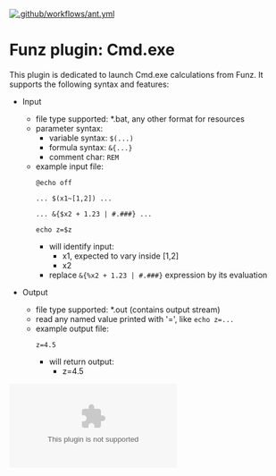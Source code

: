 [![.github/workflows/ant.yml](https://github.com/Funz/plugin-Cmd.exe/actions/workflows/ant.yml/badge.svg)](https://github.com/Funz/plugin-Cmd.exe/actions/workflows/ant.yml)

# Funz plugin: Cmd.exe

This plugin is dedicated to launch Cmd.exe calculations from Funz.
It supports the following syntax and features:

  * Input
    * file type supported: *.bat, any other format for resources
    * parameter syntax: 
      * variable syntax: `$(...)`
      * formula syntax: `&{...}`
      * comment char: `REM`
    * example input file:
        ```
        @echo off

        ... $(x1~[1,2]) ... 
        
        ... &{$x2 + 1.23 | #.###} ...

        echo z=$z
        ```
      * will identify input:
        * x1, expected to vary inside [1,2]
        * x2
      * replace `&{%x2 + 1.23 | #.###}` expression by its evaluation

  * Output
    * file type supported: *.out (contains output stream)
    * read any named value printed with '=', like `echo z=...`
    * example output file:
        ```
        z=4.5
        ```
        * will return output:
          * z=4.5 



![Analytics](https://ga-beacon.appspot.com/UA-109580-20/plugin-Cmd.exe)
